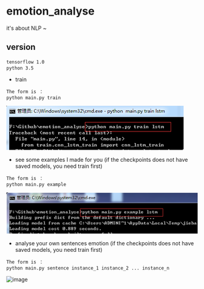 # emotion_analyse
it's about NLP ~

## version
```
tensorflow 1.0
python 3.5
```
 * train
 
 ```
 The form is ：
 python main.py train
 ```
 ![image](https://github.com/jinzitian/emotion_analyse/blob/master/images/train_lstm.png)
 * see some examples I made for you (if the checkpoints does not have saved models, you need train first) 
 
 ```
 The form is ：
 python main.py example
 ```
 ![image](https://github.com/jinzitian/emotion_analyse/blob/master/images/example_lstm.png)
 * analyse your own sentences emotion (if the checkpoints does not have saved models, you need train first) 
 
 ```
 The form is ：
 python main.py sentence instance_1 instance_2 ... instance_n
 ```
 ![image](https://github.com/jinzitian/emotion_analyse/blob/master/images/sentences_lstm.png)
